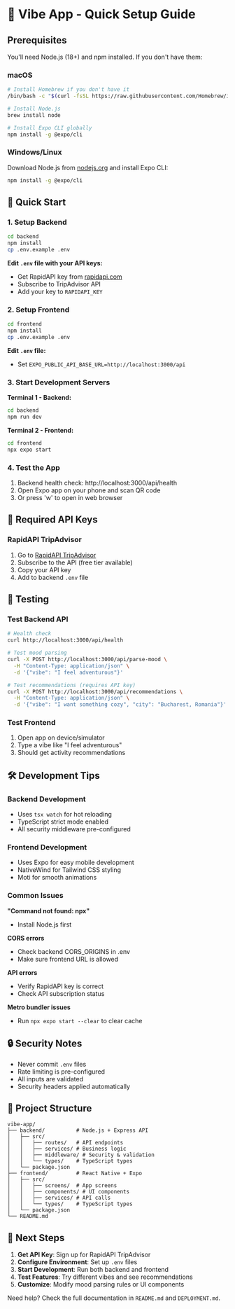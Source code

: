 # 🌊 Vibe App - Quick Setup Guide

## Prerequisites

You'll need Node.js (18+) and npm installed. If you don't have them:

### macOS
```bash
# Install Homebrew if you don't have it
/bin/bash -c "$(curl -fsSL https://raw.githubusercontent.com/Homebrew/install/HEAD/install.sh)"

# Install Node.js
brew install node

# Install Expo CLI globally
npm install -g @expo/cli
```

### Windows/Linux
Download Node.js from [nodejs.org](https://nodejs.org/) and install Expo CLI:
```bash
npm install -g @expo/cli
```

## 🚀 Quick Start

### 1. Setup Backend
```bash
cd backend
npm install
cp .env.example .env
```

**Edit `.env` file with your API keys:**
- Get RapidAPI key from [rapidapi.com](https://rapidapi.com/)
- Subscribe to TripAdvisor API
- Add your key to `RAPIDAPI_KEY`

### 2. Setup Frontend
```bash
cd frontend
npm install
cp .env.example .env
```

**Edit `.env` file:**
- Set `EXPO_PUBLIC_API_BASE_URL=http://localhost:3000/api`

### 3. Start Development Servers

**Terminal 1 - Backend:**
```bash
cd backend
npm run dev
```

**Terminal 2 - Frontend:**
```bash
cd frontend
npx expo start
```

### 4. Test the App

1. Backend health check: http://localhost:3000/api/health
2. Open Expo app on your phone and scan QR code
3. Or press 'w' to open in web browser

## 🔑 Required API Keys

### RapidAPI TripAdvisor
1. Go to [RapidAPI TripAdvisor](https://rapidapi.com/apidojo/api/travel-advisor/)
2. Subscribe to the API (free tier available)
3. Copy your API key
4. Add to backend `.env` file

## 📱 Testing

### Test Backend API
```bash
# Health check
curl http://localhost:3000/api/health

# Test mood parsing
curl -X POST http://localhost:3000/api/parse-mood \
  -H "Content-Type: application/json" \
  -d '{"vibe": "I feel adventurous"}'

# Test recommendations (requires API key)
curl -X POST http://localhost:3000/api/recommendations \
  -H "Content-Type: application/json" \
  -d '{"vibe": "I want something cozy", "city": "Bucharest, Romania"}'
```

### Test Frontend
1. Open app on device/simulator
2. Type a vibe like "I feel adventurous"
3. Should get activity recommendations

## 🛠️ Development Tips

### Backend Development
- Uses `tsx watch` for hot reloading
- TypeScript strict mode enabled
- All security middleware pre-configured

### Frontend Development
- Uses Expo for easy mobile development
- NativeWind for Tailwind CSS styling
- Moti for smooth animations

### Common Issues

**"Command not found: npx"**
- Install Node.js first

**CORS errors**
- Check backend CORS_ORIGINS in .env
- Make sure frontend URL is allowed

**API errors**
- Verify RapidAPI key is correct
- Check API subscription status

**Metro bundler issues**
- Run `npx expo start --clear` to clear cache

## 🔒 Security Notes

- Never commit `.env` files
- Rate limiting is pre-configured
- All inputs are validated
- Security headers applied automatically

## 📁 Project Structure

```
vibe-app/
├── backend/          # Node.js + Express API
│   ├── src/
│   │   ├── routes/   # API endpoints
│   │   ├── services/ # Business logic
│   │   ├── middleware/ # Security & validation
│   │   └── types/    # TypeScript types
│   └── package.json
├── frontend/         # React Native + Expo
│   ├── src/
│   │   ├── screens/  # App screens
│   │   ├── components/ # UI components
│   │   ├── services/ # API calls
│   │   └── types/    # TypeScript types
│   └── package.json
└── README.md
```

## 🎯 Next Steps

1. **Get API Key**: Sign up for RapidAPI TripAdvisor
2. **Configure Environment**: Set up `.env` files
3. **Start Development**: Run both backend and frontend
4. **Test Features**: Try different vibes and see recommendations
5. **Customize**: Modify mood parsing rules or UI components

Need help? Check the full documentation in `README.md` and `DEPLOYMENT.md`.
